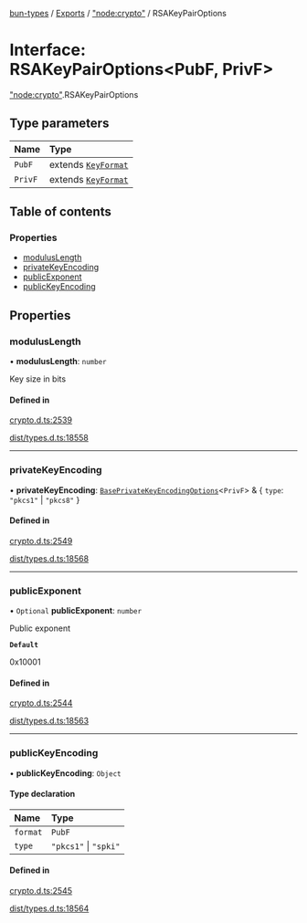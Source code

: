 [bun-types](../README.md) / [Exports](../modules.md) / ["node:crypto"](../modules/node_crypto_.md) / RSAKeyPairOptions

# Interface: RSAKeyPairOptions<PubF, PrivF\>

["node:crypto"](../modules/node_crypto_.md).RSAKeyPairOptions

## Type parameters

| Name | Type |
| :------ | :------ |
| `PubF` | extends [`KeyFormat`](../modules/crypto_.md#keyformat) |
| `PrivF` | extends [`KeyFormat`](../modules/crypto_.md#keyformat) |

## Table of contents

### Properties

- [modulusLength](node_crypto_.RSAKeyPairOptions.md#moduluslength)
- [privateKeyEncoding](node_crypto_.RSAKeyPairOptions.md#privatekeyencoding)
- [publicExponent](node_crypto_.RSAKeyPairOptions.md#publicexponent)
- [publicKeyEncoding](node_crypto_.RSAKeyPairOptions.md#publickeyencoding)

## Properties

### modulusLength

• **modulusLength**: `number`

Key size in bits

#### Defined in

[crypto.d.ts:2539](https://github.com/valgaze/bun-types/blob/5e53f27/crypto.d.ts#L2539)

[dist/types.d.ts:18558](https://github.com/valgaze/bun-types/blob/5e53f27/dist/types.d.ts#L18558)

___

### privateKeyEncoding

• **privateKeyEncoding**: [`BasePrivateKeyEncodingOptions`](crypto_.BasePrivateKeyEncodingOptions.md)<`PrivF`\> & { `type`: ``"pkcs1"`` \| ``"pkcs8"``  }

#### Defined in

[crypto.d.ts:2549](https://github.com/valgaze/bun-types/blob/5e53f27/crypto.d.ts#L2549)

[dist/types.d.ts:18568](https://github.com/valgaze/bun-types/blob/5e53f27/dist/types.d.ts#L18568)

___

### publicExponent

• `Optional` **publicExponent**: `number`

Public exponent

**`Default`**

0x10001

#### Defined in

[crypto.d.ts:2544](https://github.com/valgaze/bun-types/blob/5e53f27/crypto.d.ts#L2544)

[dist/types.d.ts:18563](https://github.com/valgaze/bun-types/blob/5e53f27/dist/types.d.ts#L18563)

___

### publicKeyEncoding

• **publicKeyEncoding**: `Object`

#### Type declaration

| Name | Type |
| :------ | :------ |
| `format` | `PubF` |
| `type` | ``"pkcs1"`` \| ``"spki"`` |

#### Defined in

[crypto.d.ts:2545](https://github.com/valgaze/bun-types/blob/5e53f27/crypto.d.ts#L2545)

[dist/types.d.ts:18564](https://github.com/valgaze/bun-types/blob/5e53f27/dist/types.d.ts#L18564)
